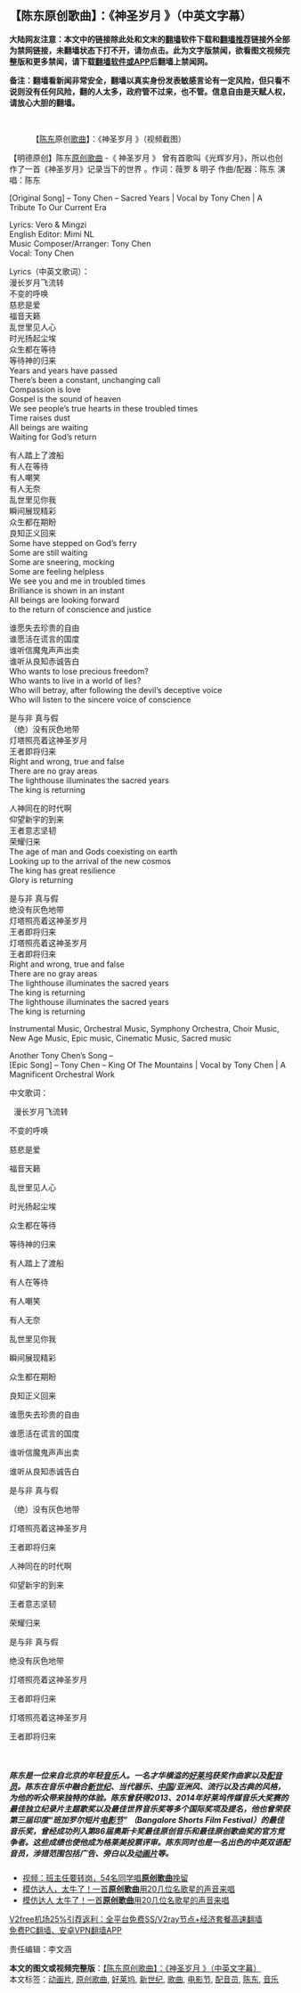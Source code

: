  <h2>【陈东原创歌曲】：《神圣岁月 》（中英文字幕）</h2> <p class="notice"><b>大陆网友注意：本文中的链接除此处和文末的<a href="https://github.com/bannedbook/fanqiang" >翻墙</a>软件下载和<a href="https://github.com/killgcd/justmysocks/blob/master/README.md">翻墙推荐</a>链接外全部为禁网链接，未翻墙状态下打不开，请勿点击。此为文字版禁闻，欲看图文视频完整版和更多禁闻，请下载<a href="https://github.com/bannedbook/fanqiang">翻墙软件或APP</a>后翻墙上禁闻网。</p><p>备注：翻墙看新闻非常安全，翻墙以真实身份发表敏感言论有一定风险，但只看不说则没有任何风险，翻的人太多，政府管不过来，也不管。信息自由是天赋人权，请放心大胆的翻墙。</b></p>  <div class="entry"> <br /> <figure><figcaption class="wp-caption-text">【<a href="https://www.bannedbook.org/bnews/tag/%e9%99%88%e4%b8%9c/" class="st_tag internal_tag" rel="tag" title="标签 陈东 下的日志">陈东</a>原创<a href="https://www.bannedbook.org/bnews/tag/%E6%AD%8C%E6%9B%B2/" class="st_tag internal_tag" rel="tag" title="标签 歌曲 下的日志">歌曲</a>】：《神圣岁月 》（视频截图）</figcaption></figure> <p>【明德原创】陈东<a href="https://www.bannedbook.org/bnews/tag/%E5%8E%9F%E5%88%9B%E6%AD%8C%E6%9B%B2/" class="st_tag internal_tag" rel="tag" title="标签 原创歌曲 下的日志">原创歌曲</a> -《 神圣岁月 》 曾有首歌叫《光辉岁月》，所以也创作了一首《神圣岁月》记录当下的世界 。作词：薇罗 &amp; 明子 作曲/配器：陈东 演唱：陈东</p> <p>[Original Song] – Tony Chen – Sacred Years | Vocal by Tony Chen | A Tribute To Our Current Era</p> <p>Lyrics: Vero &amp; Mingzi<br /> English Editor: Mimi NL<br /> Music Composer/Arranger: Tony Chen<br /> Vocal: Tony Chen</p> <p>Lyrics（中英文歌词）：<br /> 漫长岁月飞流转<br /> 不变的呼唤<br /> 慈悲是爱<br /> 福音天籁<br /> 乱世里见人心<br /> 时光扬起尘埃<br /> 众生都在等待<br /> 等待神的归来<br /> Years and years have passed<br /> There’s been a constant, unchanging call<br /> Compassion is love<br /> Gospel is the sound of heaven<br /> We see people’s true hearts in these troubled times<br /> Time raises dust<br /> All beings are waiting<br /> Waiting for God’s return</p> <p>有人踏上了渡船<br /> 有人在等待<br /> 有人嘲笑<br /> 有人无奈<br /> 乱世里见你我<br /> 瞬间展现精彩<br /> 众生都在期盼<br /> 良知正义回来<br /> Some have stepped on God’s ferry<br /> Some are still waiting<br /> Some are sneering, mocking<br /> Some are feeling helpless<br /> We see you and me in troubled times<br /> Brilliance is shown in an instant<br /> All beings are looking forward<br /> to the return of conscience and justice</p> <p>谁愿失去珍贵的自由<br /> 谁愿活在谎言的国度<br /> 谁听信魔鬼声声出卖<br /> 谁听从良知赤诚告白<br /> Who wants to lose precious freedom?<br /> Who wants to live in a world of lies?<br /> Who will betray, after following the devil’s deceptive voice<br /> Who will listen to the sincere voice of conscience</p> <p>是与非 真与假<br /> （绝）没有灰色地带<br /> 灯塔照亮着这神圣岁月<br /> 王者即将归来<br /> Right and wrong, true and false<br /> There are no gray areas<br /> The lighthouse illuminates the sacred years<br /> The king is returning</p> <p>人神同在的时代啊<br /> 仰望新宇的到来<br /> 王者意志坚韧<br /> 荣耀归来<br /> The age of man and Gods coexisting on earth<br /> Looking up to the arrival of the new cosmos<br /> The king has great resilience<br /> Glory is returning</p> <p>是与非 真与假<br /> 绝没有灰色地带<br /> 灯塔照亮着这神圣岁月<br /> 王者即将归来<br /> 灯塔照亮着这神圣岁月<br /> 王者即将归来<br /> Right and wrong, true and false<br /> There are no gray areas<br /> The lighthouse illuminates the sacred years<br /> The king is returning<br /> The lighthouse illuminates the sacred years<br /> The king is returning</p> <p>Instrumental Music, Orchestral Music, Symphony Orchestra, Choir Music, New Age Music, Epic music, Cinematic Music, Sacred music</p> <p>Another Tony Chen’s Song –<br /> [Epic Song] – Tony Chen – King Of The Mountains | Vocal by Tony Chen | A Magnificent Orchestral Work</p> <p>中文歌词：</p>  <p>  漫长岁月飞流转</p> <p> 不变的呼​​唤 </p> <p>慈悲是爱 </p> <p>福音天籁</p> <p> 乱世里见人心 </p> <p>时光扬起尘埃</p> <p> 众生都在等待 </p> <p>等待神的归来</p> <p> 有人踏上了渡船 </p> <p>有人在等待 </p> <p>有人嘲笑</p> <p> 有人无奈 </p>  <p>乱世里见你我 </p> <p>瞬间展现精彩 </p> <p>众生都在期盼</p> <p> 良知正义回来</p> <p> 谁愿失去珍贵的自由 </p> <p>谁愿活在谎言的国度</p> <p> 谁听信魔鬼声声出卖</p> <p> 谁听从良知赤诚告白 </p> <p>是与非 真与假 </p> <p>（绝）没有灰色地带</p> <p> 灯塔照亮着这神圣岁月 </p> <p>王者即将归来 </p>  <p>人神同在的时代啊 </p> <p>仰望新宇的到来 </p> <p>王者意志坚韧 </p> <p>荣耀归来</p> <p> 是与非 真与假 </p> <p>绝没有灰色地带</p> <p> 灯塔照亮着这神圣岁月 </p> <p>王者即将归来</p> <p> 灯塔照亮着这神圣岁月 </p> <p>王者即将归来</p> <p></p> <p>&nbsp;</p>  <h5>陈东是一位来自北京的年轻<a href="https://www.bannedbook.org/bnews/tag/%e9%9f%b3%e4%b9%90/" class="st_tag internal_tag" rel="tag" title="标签 音乐 下的日志">音乐</a>人。一名才华横溢的<a href="https://www.bannedbook.org/bnews/tag/%e5%a5%bd%e8%8e%b1%e5%9d%9e/" class="st_tag internal_tag" rel="tag" title="标签 好莱坞 下的日志">好莱坞</a>获奖作曲家以及<a href="https://www.bannedbook.org/bnews/tag/%E9%85%8D%E9%9F%B3%E5%91%98/" class="st_tag internal_tag" rel="tag" title="标签 配音员 下的日志">配音员</a>。陈东在音乐中融合<a href="https://www.bannedbook.org/bnews/tag/%e6%96%b0%e4%b8%96%e7%ba%aa/" class="st_tag internal_tag" rel="tag" title="标签 新世纪 下的日志">新世纪</a>、当代器乐、<span class='wp_keywordlink_affiliate'><a href="https://www.bannedbook.org/" title="中国" target="_blank">中国</a></span>/亚洲风、流行以及古典的风格，为他的听众带来独特的体验。陈东曾获得2013、2014年好莱坞传媒音乐大奖赛的最佳独立纪录片主题歌奖以及最佳世界音乐奖等多个国际奖项及提名，他也曾荣获第三届印度“班加罗尔短片<a href="https://www.bannedbook.org/bnews/tag/%e7%94%b5%e5%bd%b1%e8%8a%82/" class="st_tag internal_tag" rel="tag" title="标签 电影节 下的日志">电影节</a>” （Bangalore Shorts Film Festival）的最佳音乐奖，曾经成功列入第86届奥斯卡奖最佳原创音乐和最佳原创歌曲奖的官方竞争者。这些成绩也使他成为格莱美投票评审。陈东同时也是一名出色的中英双语配音员，涉猎范围包括广告、旁白以及<a href="https://www.bannedbook.org/bnews/tag/%e5%8a%a8%e7%94%bb%e7%89%87/" class="st_tag internal_tag" rel="tag" title="标签 动画片 下的日志">动画片</a>等。</h5> <ul class='op-related-articles' title='相关阅读'> <li><a href='https://www.bannedbook.org/bnews/baitai/20190912/1189998.html' target='_blank'>视频：班主任要转岗，54名同学唱<b>原创歌曲</b>挽留</a></li> <li><a href='https://www.bannedbook.org/bnews/yule/20161215/628798.html' target='_blank'>模仿达人，太牛了！一首<b>原创歌曲</b>用20几位名歌星的声音来唱</a></li> <li><a href='https://www.bannedbook.org/bnews/funmedia/20161208/625460.html' target='_blank'>模仿达人 太牛了！一首<b>原创歌曲</b>用20几位名歌星的声音来唱</a></li> </ul> <p class="texttj"> <a href="https://github.com/bannedbook/fanqiang/wiki/V2ray%E6%9C%BA%E5%9C%BA" target="_blank">V2free机场25%引荐返利：全平台免费SS/V2ray节点+经济套餐高速翻墙</a><br/> <a href="https://github.com/bannedbook/fanqiang/wiki/%E7%A6%81%E9%97%BB%E7%BD%91%E5%AE%89%E5%8D%93%E7%BF%BB%E5%A2%99%E6%96%B0%E9%97%BBAPP" target="_blank">免费PC翻墙、安卓VPN翻墙APP</a></p><p>责任编辑：李文涵</p><a name='sharetosocial'></a>       <div><b>本文的图文或视频完整版</b>：<a href='https://www.bannedbook.org/bnews/comments/20201221/1452337.html'>【陈东原创歌曲】：《神圣岁月 》（中英文字幕）</a></div>  </div><!--END ENTRY--> <div class="postfooter"> <div>本文标签：<a href="https://www.bannedbook.org/bnews/tag/%e5%8a%a8%e7%94%bb%e7%89%87/" rel="tag">动画片</a>, <a href="https://www.bannedbook.org/bnews/tag/%E5%8E%9F%E5%88%9B%E6%AD%8C%E6%9B%B2/" rel="tag">原创歌曲</a>, <a href="https://www.bannedbook.org/bnews/tag/%e5%a5%bd%e8%8e%b1%e5%9d%9e/" rel="tag">好莱坞</a>, <a href="https://www.bannedbook.org/bnews/tag/%e6%96%b0%e4%b8%96%e7%ba%aa/" rel="tag">新世纪</a>, <a href="https://www.bannedbook.org/bnews/tag/%E6%AD%8C%E6%9B%B2/" rel="tag">歌曲</a>, <a href="https://www.bannedbook.org/bnews/tag/%e7%94%b5%e5%bd%b1%e8%8a%82/" rel="tag">电影节</a>, <a href="https://www.bannedbook.org/bnews/tag/%E9%85%8D%E9%9F%B3%E5%91%98/" rel="tag">配音员</a>, <a href="https://www.bannedbook.org/bnews/tag/%e9%99%88%e4%b8%9c/" rel="tag">陈东</a>, <a href="https://www.bannedbook.org/bnews/tag/%e9%9f%b3%e4%b9%90/" rel="tag">音乐</a></div>  </div><!--END POSTFOOTER--> 